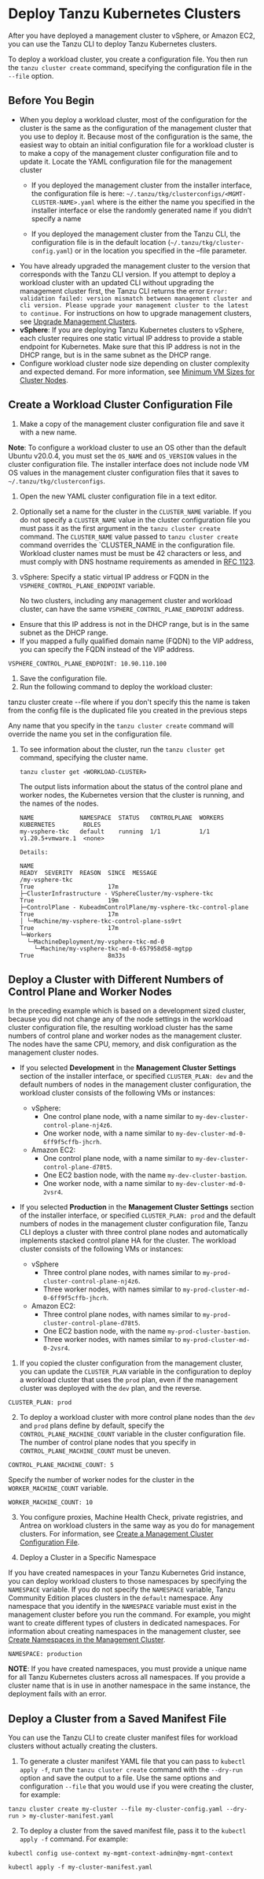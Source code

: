 # Deploy Tanzu Kubernetes Clusters

After you have deployed a management cluster to vSphere, or Amazon EC2, you can use the Tanzu CLI to deploy Tanzu Kubernetes clusters.

To deploy a workload cluster, you create a configuration file. You then run the `tanzu cluster create` command, specifying the configuration file in the `--file` option.


## Before You Begin

-  When you deploy a workload cluster, most of the configuration for the cluster is the same as the configuration of the management cluster that you use to deploy it. Because most of the configuration is the same, the easiest way to obtain an initial configuration file for a workload cluster is to make a copy of the management cluster configuration file and to update it. Locate the YAML configuration file for the management cluster
    - If you deployed the management cluster from the installer interface, the configuration file is here: ``~/.tanzu/tkg/clusterconfigs/<MGMT-CLUSTER-NAME>.yaml``
  where <MGMT-CLUSTER-NAME> is the either the name you specified in the installer interface or else the randomly generated name if you didn’t specify a name

    - If you deployed the management cluster from the Tanzu CLI, the configuration file is in the default location (`~/.tanzu/tkg/cluster-config.yaml`) or in the location you specified in the –file parameter.
- You have already upgraded the management cluster to the version that corresponds with the Tanzu CLI version. If you attempt to deploy a workload cluster with an updated CLI without upgrading the management cluster first, the Tanzu CLI returns the error `Error: validation failed: version mismatch between management cluster and cli version. Please upgrade your management cluster to the latest to continue.` For instructions on how to upgrade management clusters, see [Upgrade Management Clusters](../upgrade-tkg/management-cluster.md).
- **vSphere**: If you are deploying Tanzu Kubernetes clusters to vSphere, each cluster requires one static virtual IP address to provide a stable endpoint for Kubernetes. Make sure that this IP address is not in the DHCP range, but is in the same subnet as the DHCP range.
- Configure workload cluster node size depending on cluster complexity and expected demand.
For more information, see [Minimum VM Sizes for Cluster Nodes](../mgmt-clusters/vsphere.md#vsphere-vm-sizes).

## <a id="config"></a> Create a Workload Cluster Configuration File


1. Make a copy of the management cluster configuration file and save it with a new name. 


<!--The simplest way to deploy a workload cluster is to specify a configuration that is identical to that of the management cluster. In this case, you only need to specify a name for the cluster. If you are deploying the cluster to vSphere, you must also specify an IP address or FQDN for the Kubernetes API endpoint.-->

**Note**: To configure a workload cluster to use an OS other than the default Ubuntu v20.0.4, you must set the `OS_NAME` and `OS_VERSION` values in the cluster configuration file.
The installer interface does not include node VM OS values in the management cluster configuration files that it saves to `~/.tanzu/tkg/clusterconfigs`.

1. Open the new YAML cluster configuration file in a text editor.
1. Optionally set a name for the cluster in the `CLUSTER_NAME` variable. If you do not specify a `CLUSTER_NAME` value in the cluster configuration file you must pass it as the first argument in the `tanzu cluster create` command.    The `CLUSTER_NAME` value passed to `tanzu cluster create` command overrides the `CLUSTER_NAME in the configuration file. Workload cluster names must be must be 42 characters or less, and must comply with DNS hostname requirements as amended in [RFC 1123](https://tools.ietf.org/html/rfc1123).

1. vSphere: Specify a static virtual IP address or FQDN in the `VSPHERE_CONTROL_PLANE_ENDPOINT` variable.

   No two clusters, including any management cluster and workload cluster, can have the same `VSPHERE_CONTROL_PLANE_ENDPOINT` address.

  - Ensure that this IP address is not in the DHCP range, but is in the same subnet as the DHCP range.
  - If you mapped a fully qualified domain name (FQDN) to the VIP address, you can specify the FQDN instead of the VIP address.
   
   ```
   VSPHERE_CONTROL_PLANE_ENDPOINT: 10.90.110.100
   ```
1. Save the configuration file.
1. Run the following command to deploy the workload cluster:

tanzu cluster create <WORKLOAD-CLUSTER-NAME> --file <CONFIG-FILE>
where
<WORKLOAD-CLUSTER-NAME> if you don't specify this the name is taken from the config file
<CONFIG-FILE> is the duplicated file you created in the previous steps


Any name that you specify in the `tanzu cluster create` command will override the name you set in the configuration file.
   
1. To see information about the cluster, run the `tanzu cluster get` command, specifying the cluster name.

   ```
   tanzu cluster get <WORKLOAD-CLUSTER>
   ```

   The output lists information about the status of the control plane and worker nodes, the Kubernetes version that the cluster is running, and the names of the nodes.

    ```   
    NAME             NAMESPACE  STATUS   CONTROLPLANE  WORKERS  KUBERNETES        ROLES
    my-vsphere-tkc   default    running  1/1           1/1      v1.20.5+vmware.1  <none>

    Details:

    NAME                                                                READY  SEVERITY  REASON  SINCE  MESSAGE
    /my-vsphere-tkc                                                    True                     17m
    ├─ClusterInfrastructure - VSphereCluster/my-vsphere-tkc            True                     19m
    ├─ControlPlane - KubeadmControlPlane/my-vsphere-tkc-control-plane  True                     17m
    │ └─Machine/my-vsphere-tkc-control-plane-ss9rt                     True                     17m
    └─Workers
      └─MachineDeployment/my-vsphere-tkc-md-0
        └─Machine/my-vsphere-tkc-md-0-657958d58-mgtpp                  True                     8m33s
    
    ```
    

## <a id="deploy-counts"></a> Deploy a Cluster with Different Numbers of Control Plane and Worker Nodes

In the preceding example which is based on a development sized cluster, because you did not change any of the node settings in the workload cluster configuration file, the resulting workload cluster has the same numbers of control plane and worker nodes as the management cluster. The nodes have the same CPU, memory, and disk configuration as the management cluster nodes.

- If you selected **Development** in the **Management Cluster Settings** section of the installer interface, or specified `CLUSTER_PLAN: dev` and the default numbers of nodes in the management cluster configuration, the workload cluster consists of the following VMs or instances:

    - vSphere:
        - One control plane node, with a name similar to `my-dev-cluster-control-plane-nj4z6`.
        - One worker node, with a name similar to `my-dev-cluster-md-0-6ff9f5cffb-jhcrh`. 
    - Amazon EC2: 
        - One control plane node, with a name similar to `my-dev-cluster-control-plane-d78t5`.
        - One EC2 bastion node, with the name  `my-dev-cluster-bastion`.
        - One worker node, with a name similar to `my-dev-cluster-md-0-2vsr4`. 

- If you selected **Production** in the **Management Cluster Settings** section of the installer interface, or specified `CLUSTER_PLAN: prod` and the default numbers of nodes in the management cluster configuration file, Tanzu CLI deploys a cluster with three control plane nodes and automatically implements stacked control plane HA for the cluster. The workload cluster consists of the following VMs or instances:

    - vSphere
        - Three control plane nodes, with names similar to `my-prod-cluster-control-plane-nj4z6`.
        - Three worker nodes, with names similar to `my-prod-cluster-md-0-6ff9f5cffb-jhcrh`.
    - Amazon EC2: 
        - Three control plane nodes, with names similar to `my-prod-cluster-control-plane-d78t5`.
        - One EC2 bastion node, with the name  `my-prod-cluster-bastion`.
        - Three worker nodes, with names similar to `my-prod-cluster-md-0-2vsr4`.


1. If you copied the cluster configuration from the management cluster, you can update the `CLUSTER_PLAN` variable in the configuration to deploy a workload cluster that uses the `prod` plan, even if the management cluster was deployed with the `dev` plan, and the reverse.

```
CLUSTER_PLAN: prod
```

2. To deploy a workload cluster with more control plane nodes than the `dev` and `prod` plans define by default, specify the `CONTROL_PLANE_MACHINE_COUNT` variable in the cluster configuration file. The number of control plane nodes that you specify in `CONTROL_PLANE_MACHINE_COUNT` must be uneven.

```
CONTROL_PLANE_MACHINE_COUNT: 5
```

Specify the number of worker nodes for the cluster in the `WORKER_MACHINE_COUNT` variable.

```
WORKER_MACHINE_COUNT: 10
```


3. You configure proxies, Machine Health Check, private registries, and Antrea  on workload clusters in the same way as you do for management clusters. For information, see [Create a Management Cluster Configuration File](../mgmt-clusters/create-config-file.md).

4. Deploy a Cluster in a Specific Namespace

If you have created namespaces in your Tanzu Kubernetes Grid instance, you can deploy workload clusters to those namespaces by specifying the `NAMESPACE` variable. If you do not specify the `NAMESPACE` variable, Tanzu Community Edition places clusters in the `default` namespace. Any namespace that you identify in the `NAMESPACE` variable must exist in the management cluster before you run the command. For example, you might want to create different types of clusters in dedicated namespaces. For information about creating namespaces in the management cluster, see [Create Namespaces in the Management Cluster](../cluster-lifecycle/multiple-management-clusters.md#create-namespaces).

```
NAMESPACE: production
```

**NOTE**: If you have created namespaces, you must provide a unique name for all Tanzu Kubernetes clusters across all namespaces. If you provide a cluster name that is in use in another namespace in the same instance, the deployment fails with an error.

## <a id="manifest"></a> Deploy a Cluster from a Saved Manifest File

You can use the Tanzu CLI to create cluster manifest files for workload clusters without actually creating the clusters.
1. To generate a cluster manifest YAML file that you can pass to `kubectl apply -f`, run the `tanzu cluster create` command with the `--dry-run` option and save the output to a file. Use the same options and configuration `--file` that you would use if you were creating the cluster, for example:

```
tanzu cluster create my-cluster --file my-cluster-config.yaml --dry-run > my-cluster-manifest.yaml
```

2. To deploy a cluster from the saved manifest file, pass it to the `kubectl apply -f` command.
For example:

```
kubectl config use-context my-mgmt-context-admin@my-mgmt-context
```
```
kubectl apply -f my-cluster-manifest.yaml
```





